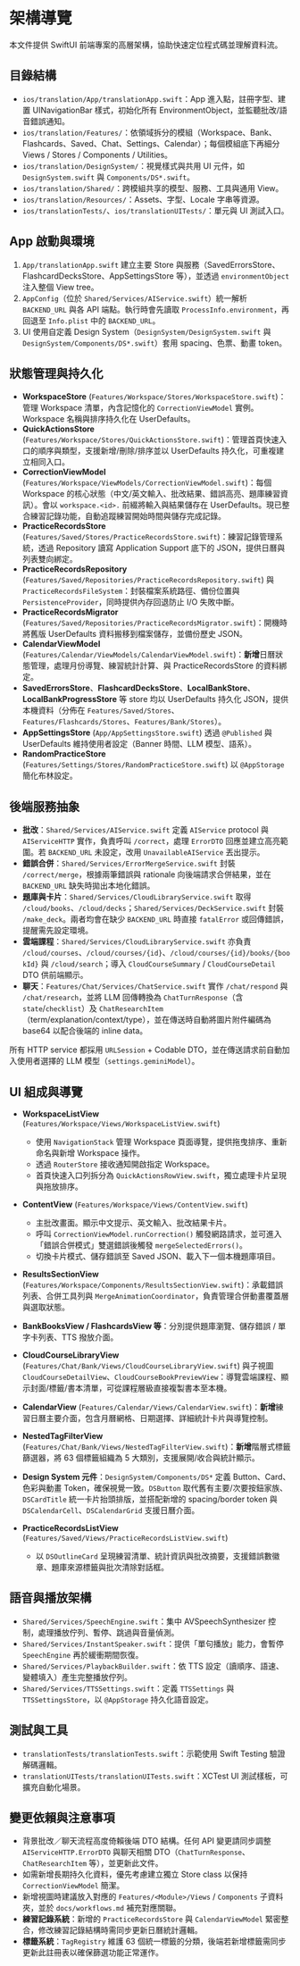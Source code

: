 # 架構導覽

本文件提供 SwiftUI 前端專案的高層架構，協助快速定位程式碼並理解資料流。

## 目錄結構

- `ios/translation/App/translationApp.swift`：App 進入點，註冊字型、建置 UINavigationBar 樣式，初始化所有 EnvironmentObject，並監聽批改/語音錯誤通知。
- `ios/translation/Features/`：依領域拆分的模組（Workspace、Bank、Flashcards、Saved、Chat、Settings、Calendar）；每個模組底下再細分 Views / Stores / Components / Utilities。
- `ios/translation/DesignSystem/`：視覺樣式與共用 UI 元件，如 `DesignSystem.swift` 與 `Components/DS*.swift`。
- `ios/translation/Shared/`：跨模組共享的模型、服務、工具與通用 View。
- `ios/translation/Resources/`：Assets、字型、Locale 字串等資源。
- `ios/translationTests/`、`ios/translationUITests/`：單元與 UI 測試入口。

## App 啟動與環境

1. `App/translationApp.swift` 建立主要 Store 與服務（SavedErrorsStore、FlashcardDecksStore、AppSettingsStore 等），並透過 `environmentObject` 注入整個 View tree。
2. `AppConfig`（位於 `Shared/Services/AIService.swift`）統一解析 `BACKEND_URL` 與各 API 端點。執行時會先讀取 `ProcessInfo.environment`，再回退至 `Info.plist` 中的 `BACKEND_URL`。
3. UI 使用自定義 Design System（`DesignSystem/DesignSystem.swift` 與 `DesignSystem/Components/DS*.swift`）套用 spacing、色票、動畫 token。

## 狀態管理與持久化

- **WorkspaceStore** (`Features/Workspace/Stores/WorkspaceStore.swift`)：管理 Workspace 清單，內含記憶化的 `CorrectionViewModel` 實例。Workspace 名稱與排序持久化在 UserDefaults。
- **QuickActionsStore** (`Features/Workspace/Stores/QuickActionsStore.swift`)：管理首頁快速入口的順序與類型，支援新增/刪除/排序並以 UserDefaults 持久化，可重複建立相同入口。
- **CorrectionViewModel** (`Features/Workspace/ViewModels/CorrectionViewModel.swift`)：每個 Workspace 的核心狀態（中文/英文輸入、批改結果、錯誤高亮、題庫練習資訊）。會以 `workspace.<id>.` 前綴將輸入與結果儲存在 UserDefaults。現已整合練習記錄功能，自動追蹤練習開始時間與儲存完成記錄。
- **PracticeRecordsStore** (`Features/Saved/Stores/PracticeRecordsStore.swift`)：練習記錄管理系統，透過 Repository 讀寫 Application Support 底下的 JSON，提供日曆與列表雙向綁定。
- **PracticeRecordsRepository** (`Features/Saved/Repositories/PracticeRecordsRepository.swift`) 與 `PracticeRecordsFileSystem`：封裝檔案系統路徑、備份位置與 `PersistenceProvider`，同時提供內存回退防止 I/O 失敗中斷。
- **PracticeRecordsMigrator** (`Features/Saved/Repositories/PracticeRecordsMigrator.swift`)：開機時將舊版 UserDefaults 資料搬移到檔案儲存，並備份歷史 JSON。
- **CalendarViewModel** (`Features/Calendar/ViewModels/CalendarViewModel.swift`)：**新增**日曆狀態管理，處理月份導覽、練習統計計算、與 PracticeRecordsStore 的資料綁定。
- **SavedErrorsStore**、**FlashcardDecksStore**、**LocalBankStore**、**LocalBankProgressStore** 等 store 均以 UserDefaults 持久化 JSON，提供本機資料（分佈在 `Features/Saved/Stores`、`Features/Flashcards/Stores`、`Features/Bank/Stores`）。
- **AppSettingsStore** (`App/AppSettingsStore.swift`) 透過 `@Published` 與 UserDefaults 維持使用者設定（Banner 時間、LLM 模型、語系）。
- **RandomPracticeStore** (`Features/Settings/Stores/RandomPracticeStore.swift`) 以 `@AppStorage` 簡化布林設定。

## 後端服務抽象

- **批改**：`Shared/Services/AIService.swift` 定義 `AIService` protocol 與 `AIServiceHTTP` 實作，負責呼叫 `/correct`，處理 `ErrorDTO` 回應並建立高亮範圍。若 `BACKEND_URL` 未設定，改用 `UnavailableAIService` 丟出提示。
- **錯誤合併**：`Shared/Services/ErrorMergeService.swift` 封裝 `/correct/merge`，根據兩筆錯誤與 rationale 向後端請求合併結果，並在 `BACKEND_URL` 缺失時拋出本地化錯誤。
- **題庫與卡片**：`Shared/Services/CloudLibraryService.swift` 取得 `/cloud/books`、`/cloud/decks`；`Shared/Services/DeckService.swift` 封裝 `/make_deck`。兩者均會在缺少 `BACKEND_URL` 時直接 `fatalError` 或回傳錯誤，提醒需先設定環境。
- **雲端課程**：`Shared/Services/CloudLibraryService.swift` 亦負責 `/cloud/courses`、`/cloud/courses/{id}`、`/cloud/courses/{id}/books/{bookId}` 與 `/cloud/search`；導入 `CloudCourseSummary` / `CloudCourseDetail` DTO 供前端顯示。
- **聊天**：`Features/Chat/Services/ChatService.swift` 實作 `/chat/respond` 與 `/chat/research`，並將 LLM 回傳轉換為 `ChatTurnResponse`（含 `state`/`checklist`）及 `ChatResearchItem`（term/explanation/context/type），並在傳送時自動將圖片附件編碼為 base64 以配合後端的 inline data。

所有 HTTP service 都採用 `URLSession` + Codable DTO，並在傳送請求前自動加入使用者選擇的 LLM 模型（`settings.geminiModel`）。

## UI 組成與導覽

- **WorkspaceListView** (`Features/Workspace/Views/WorkspaceListView.swift`)
  - 使用 `NavigationStack` 管理 Workspace 頁面導覽，提供拖曳排序、重新命名與新增 Workspace 操作。
  - 透過 `RouterStore` 接收通知開啟指定 Workspace。
  - 首頁快速入口列拆分為 `QuickActionsRowView.swift`，獨立處理卡片呈現與拖放排序。

- **ContentView** (`Features/Workspace/Views/ContentView.swift`)
  - 主批改畫面。顯示中文提示、英文輸入、批改結果卡片。
  - 呼叫 `CorrectionViewModel.runCorrection()` 觸發網路請求，並可進入「錯誤合併模式」雙選錯誤後觸發 `mergeSelectedErrors()`。
  - 切換卡片模式、儲存錯誤至 Saved JSON、載入下一個本機題庫項目。
- **ResultsSectionView** (`Features/Workspace/Components/ResultsSectionView.swift`)：承載錯誤列表、合併工具列與 `MergeAnimationCoordinator`，負責管理合併動畫覆蓋層與選取狀態。

- **BankBooksView / FlashcardsView 等**：分別提供題庫瀏覽、儲存錯誤 / 單字卡列表、TTS 撥放介面。
- **CloudCourseLibraryView** (`Features/Chat/Bank/Views/CloudCourseLibraryView.swift`) 與子視圖 `CloudCourseDetailView`、`CloudCourseBookPreviewView`：導覽雲端課程、顯示封面/標籤/書本清單，可從課程層級直接複製書本至本機。

- **CalendarView** (`Features/Calendar/Views/CalendarView.swift`)：**新增**練習日曆主要介面，包含月曆網格、日期選擇、詳細統計卡片與導覽控制。

- **NestedTagFilterView** (`Features/Chat/Bank/Views/NestedTagFilterView.swift`)：**新增**階層式標籤篩選器，將 63 個標籤組織為 5 大類別，支援展開/收合與統計顯示。

- **Design System 元件**：`DesignSystem/Components/DS*` 定義 Button、Card、色彩與動畫 Token，確保視覺一致。`DSButton` 取代舊有主要/次要按鈕家族、`DSCardTitle` 統一卡片抬頭排版，並搭配新增的 spacing/border token 與 `DSCalendarCell`、`DSCalendarGrid` 支援日曆介面。
- **PracticeRecordsListView** (`Features/Saved/Views/PracticeRecordsListView.swift`)
  - 以 `DSOutlineCard` 呈現練習清單、統計資訊與批改摘要，支援錯誤數徽章、題庫來源標籤與批次清除對話框。

## 語音與播放架構

- `Shared/Services/SpeechEngine.swift`：集中 AVSpeechSynthesizer 控制，處理播放佇列、暫停、跳過與音量偵測。
- `Shared/Services/InstantSpeaker.swift`：提供「單句播放」能力，會暫停 `SpeechEngine` 再於緩衝期間恢復。
- `Shared/Services/PlaybackBuilder.swift`：依 TTS 設定（讀順序、語速、變體填入）產生完整播放佇列。
- `Shared/Services/TTSSettings.swift`：定義 `TTSSettings` 與 `TTSSettingsStore`，以 `@AppStorage` 持久化語音設定。

## 測試與工具

- `translationTests/translationTests.swift`：示範使用 Swift Testing 驗證解碼邏輯。
- `translationUITests/translationUITests.swift`：XCTest UI 測試樣板，可擴充自動化場景。

## 變更依賴與注意事項

- 背景批改／聊天流程高度倚賴後端 DTO 結構。任何 API 變更請同步調整 `AIServiceHTTP.ErrorDTO` 與聊天相關 DTO（`ChatTurnResponse`、`ChatResearchItem` 等），並更新此文件。
- 如需新增長期持久化資料，優先考慮建立獨立 Store class 以保持 `CorrectionViewModel` 簡潔。
- 新增視圖時建議放入對應的 `Features/<Module>/Views` / `Components` 子資料夾，並於 `docs/workflows.md` 補充對應關聯。
- **練習記錄系統**：新增的 `PracticeRecordsStore` 與 `CalendarViewModel` 緊密整合，修改練習記錄結構時需同步更新日曆統計邏輯。
- **標籤系統**：`TagRegistry` 維護 63 個統一標籤的分類，後端若新增標籤需同步更新此註冊表以確保篩選功能正常運作。
